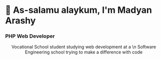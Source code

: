 # 👋 As-salamu alaykum, I'm Madyan Arashy
### PHP Web Developer
<p align="center">
Vocational School student studying web development at a  \n
Software Engineering school trying to make a difference with code
</p>
